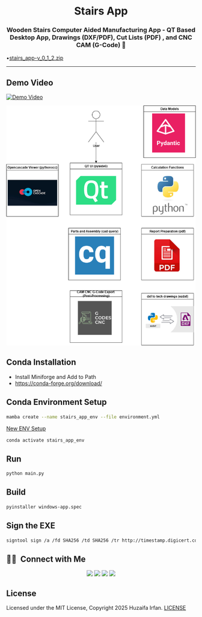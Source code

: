 <div align="center">
  <h1>Stairs App</h1>
  <p><h3 align="center">Wooden Stairs Computer Aided Manufacturing App - QT Based Desktop App, Drawings (DXF/PDF), Cut Lists (PDF) , and CNC CAM (G-Code) 🚀</h3></p>
</div>


•[stairs_app-v_0_1_2.zip](https://www.dropbox.com/scl/fi/ads1786tieo5zwb0uwibg/stairs_app-v_0_1_2.zip?rlkey=lpa6hyhmgrr2d6vn6wmtvc2oj&st=g8gr90xw&dl=0)

<hr>

## Demo Video

[![Demo Video](https://img.youtube.com/vi/kxjiuA9pOGE/0.jpg)](https://www.youtube.com/watch?v=kxjiuA9pOGE)


![overview](overview.drawio.png)


## Conda Installation

- Install Miniforge and Add to Path
- https://conda-forge.org/download/


## Conda Environment Setup

```sh
mamba create --name stairs_app_env --file environment.yml
```

[New ENV Setup](env.md)

```sh
conda activate stairs_app_env
```

## Run

```sh
python main.py
```

## Build

```sh
pyinstaller windows-app.spec
```

## Sign the EXE

```sh
signtool sign /a /fd SHA256 /td SHA256 /tr http://timestamp.digicert.com stairs_app.exe
```



## 🤝🏻 &nbsp;Connect with Me

<p align="center">
<a href="https://www.huzaifairfan.com"><img src="https://img.shields.io/badge/-huzaifairfan.com-1aa260?style=flat&logo=Google-Chrome&logoColor=white"/></a>
<a href="https://github.com/HuzaifaIrfan/"><img src="https://img.shields.io/badge/-Github-4078c0?style=flat&logo=Github&logoColor=white"/></a>
<a href="mailto:hi@huzaifairfan.com"><img src="https://img.shields.io/badge/-hi@huzaifairfan.com-c71610?style=flat&logo=Gmail&logoColor=white"/></a>
<a href="https://www.upwork.com/freelancers/huzaifairfan2001"><img src="https://img.shields.io/badge/-Upwork-14a800?style=flat&logo=Upwork&logoColor=white"/></a>
</p>

## License

Licensed under the MIT License, Copyright 2025 Huzaifa Irfan. [LICENSE](LICENSE)